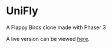 # UniFly
 A Flappy Birds clone made with Phaser 3
 
 A live version can be viewed [here](https://adriaenxo.github.io/UniFly/).
